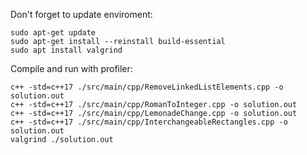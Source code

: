 Don't forget to update enviroment:
```
sudo apt-get update
sudo apt-get install --reinstall build-essential
sudo apt install valgrind
```

Compile and run with profiler:
```
c++ -std=c++17 ./src/main/cpp/RemoveLinkedListElements.cpp -o solution.out
c++ -std=c++17 ./src/main/cpp/RomanToInteger.cpp -o solution.out
c++ -std=c++17 ./src/main/cpp/LemonadeChange.cpp -o solution.out
c++ -std=c++17 ./src/main/cpp/InterchangeableRectangles.cpp -o solution.out
valgrind ./solution.out
```